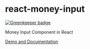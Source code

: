 # react-money-input

[![Greenkeeper badge](https://badges.greenkeeper.io/AvraamMavridis/react-money-input.svg)](https://greenkeeper.io/)

Money Input Component in React

[Demo and Documentation](https://avraammavridis.github.io/currency-input/)
